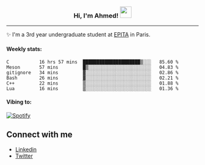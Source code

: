 <!-- Heading -->
<h3 align="center"> Hi, I'm Ahmed! <img src = "https://raw.githubusercontent.com/MartinHeinz/MartinHeinz/master/wave.gif" width = 30px></h3>

<!-- About section -->
---
✨ I'm a 3rd year undergraduate student at <a href="https://www.epita.fr/en/">EPITA</a> in Paris.

<h4 align ="left"> Weekly stats: </h4>

<!--START_SECTION:waka-->

```text
C           16 hrs 57 mins  █████████████████████▒░░░   85.60 %
Meson       57 mins         █▒░░░░░░░░░░░░░░░░░░░░░░░   04.83 %
gitignore   34 mins         ▓░░░░░░░░░░░░░░░░░░░░░░░░   02.86 %
Bash        26 mins         ▓░░░░░░░░░░░░░░░░░░░░░░░░   02.21 %
C++         22 mins         ▒░░░░░░░░░░░░░░░░░░░░░░░░   01.88 %
Lua         16 mins         ▒░░░░░░░░░░░░░░░░░░░░░░░░   01.36 %
```

<!--END_SECTION:waka-->

<!-- [![Ahmed's GitHub stats](https://github-readme-stats.vercel.app/api?username=ahmedhassayoune)](https://github.com/anuraghazra/github-readme-stats) -->

<h4 align ="left">Vibing to:</h4>

[![Spotify](https://novatorem-ten-lyart.vercel.app/api/spotify)](https://open.spotify.com/user/31knevkvll66tzc3gqtoi6ngjbre)

<!-- Connect section -->

## Connect with me
  * <a href="https://www.linkedin.com/in/ahmed-hassayoune-6a10ba251/">Linkedin</a>
  * <a href="https://twitter.com/Ahmedhassaaa">Twitter</a>

<!-- Connect section: END -->
